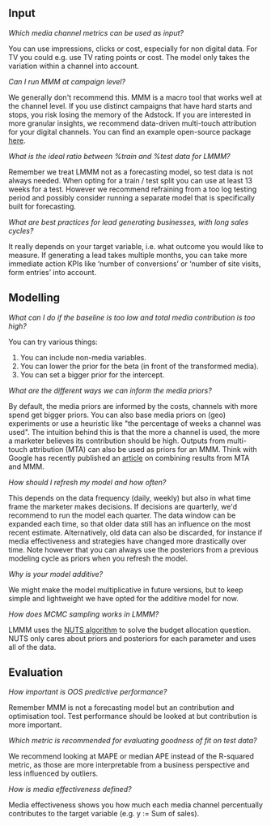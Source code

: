 ## Input
*Which media channel metrics can be used as input?* 

You can use impressions, clicks or cost, especially for non digital data. For TV you could e.g. use TV rating points or cost. The model only takes the variation within a channel into account.

*Can I run MMM at campaign level?*

We generally don't recommend this. MMM is a macro tool that works well at the channel level. If you use distinct campaigns that have hard starts and stops, you risk losing the memory of the Adstock.
If you are interested in more granular insights, we recommend data-driven multi-touch attribution for your digital channels. You can find an example open-source package [here](https://github.com/google/fractribution/tree/master/py).

*What is the ideal ratio between %train and %test data for LMMM?*

Remember we treat LMMM not as a forecasting model, so test data is not always needed. When opting for a train / test split you can use at least 13 weeks for a test. However we recommend refraining from a too log testing period and possibly consider running a separate model that is specifically built for forecasting.

*What are best practices for lead generating businesses, with long sales cycles?*

It really depends on your target variable, i.e. what outcome you would like to measure. If generating a lead takes multiple months, you can take more immediate action KPIs like ‘number of conversions’ or ‘number of site visits, form entries’ into account.



## Modelling


*What can I do if the baseline is too low and total media contribution is too high?*

You can try various things:
1) You can include non-media variables.
2) You can lower the prior for the beta (in front of the transformed media).
3) You can set a bigger prior for the intercept.


*What are the different ways we can inform the media priors?*

By default, the media priors are informed by the costs, channels with more spend get bigger priors. 
You can also base media priors on (geo) experiments or use a heuristic like "the percentage of weeks a channel was used". The intuition behind this is that the more a channel is used, the more a marketer believes its contribution should be high.
Outputs from multi-touch attribution (MTA) can also be used as priors for an MMM.
Think with Google has recently published an [article](https://www.thinkwithgoogle.com/_qs/documents/13385/TwGxOP_Unified_Marketing_Measurement.pdf) on combining results from MTA and MMM. 


*How should I refresh my model and how often?*

This depends on the data frequency (daily, weekly) but also in what time frame the marketer makes decisions. If decisions are quarterly, we'd recommend to run the model each quarter. 
The data window can be expanded each time, so that older data still has an influence on the most recent estimate. Alternatively, old data can also be discarded, for instance if media effectiveness and strategies have changed more drastically over time. Note however that you can always use the posteriors from a previous modeling cycle as priors when you refresh the model.

*Why is your model additive?*

We might make the model multiplicative in future versions, but to keep simple and lightweight we have opted for the additive model for now.

*How does MCMC sampling works in LMMM?*

LMMM uses the [NUTS algorithm](https://mc-stan.org/docs/2_18/stan-users-guide/sampling-difficulties-with-problematic-priors.html) to solve the budget allocation question. NUTS only cares about priors and posteriors for each parameter and uses all of the data.

## Evaluation

*How important is OOS predictive performance?*

Remember MMM is not a forecasting model but an contribution and optimisation tool. Test performance should be looked at but contribution is more important.

*Which metric is recommended for evaluating goodness of fit on test data?*

We recommend looking at MAPE or median APE instead of the R-squared metric, as those are more interpretable from a business perspective and less influenced by outliers. 

*How is media effectiveness defined?*

Media effectiveness shows you how much each media channel percentually contributes to the target variable (e.g. y := Sum of sales).